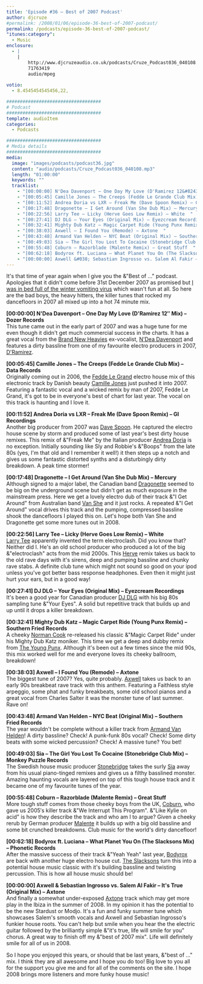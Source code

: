 ```yaml
---
title: 'Episode #36 – Best of 2007 Podcast'
author: djcruze
#permalink: /2008/01/06/episode-36-best-of-2007-podcast/
permalink: /podcasts/episode-36-best-of-2007-podcast/
"itunes:category":
  - Music
enclosure:
  - |
    |
        http://www.djcruzeaudio.co.uk/podcasts/Cruze_Podcast036_040108.mp3
        71763419
        audio/mpeg
        
votio:
  - 8.4545454545456,22,

###################################
# Podcast
###################################
template: audioItem
categories:
  - Podcasts

###################################
# Media details
###################################
media:
  image: "images/podcasts/podcast36.jpg"
  content: "audio/podcasts/Cruze_Podcast036_040108.mp3"
  length: "01:00:00"
  keywords: ""
  tracklist:
    - "[00:00:00] N'Dea Davenport – One Day My Love (D'Ramirez 12&#8243; Mix) – Dozer Records  "
    - "[00:05:45] Camille Jones – The Creeps (Fedde Le Grande Club Mix) – Data Records  "
    - "[00:11:52] Andrea Doria vs LXR – Freak Me (Dave Spoon Remix) – GI Recordings  "
    - "[00:17:48] Dragonette – I Get Around (Van She Dub Mix) – Mercury  "
    - "[00:22:56] Larry Tee – Licky (Herve Goes Low Remix) – White  "
    - "[00:27:41] DJ DLG – Your Eyes (Original Mix) – Eyezcream Recordings  "
    - "[00:32:41] Mighty Dub Katz – Magic Carpet Ride (Young Punx Remix) – Southern Fried Records  "
    - "[00:38:03] Axwell – I Found You (Remode) – Axtone  "
    - "[00:43:48] Armand Van Helden – NYC Beat (Original Mix) – Southern Fried Records  "
    - "[00:49:03] Sia – The Girl You Lost To Cocaine (Stonebridge Club Mix) – Monkey Puzzle Records  "
    - "[00:55:48] Coburn – Razorblade (Malente Remix) – Great Stuff  "
    - "[00:62:18] Bodyrox ft. Luciana – What Planet You On (The Slacksons Mix) – Phonetic Records  "
    - "[00:00:00] Axwell &#038; Sebastian Ingrosso vs. Salem Al Fakir – It's True (Original Mix) – Axtone  "
---
```


It's that time of year again when I give you the &"Best of &#8230;" podcast. Apologies that it didn't come before 31st December 2007 as promised but [I was in bed full of the winter vomiting virus][1] which wasn't fun at all. So here are the bad boys, the heavy hitters, the killer tunes that rocked my dancefloors in 2007 all mixed up into a hot 74 minute mix.

**[00:00:00] N'Dea Davenport – One Day My Love (D'Ramirez 12&#8243; Mix) – Dozer Records**  
This tune came out in the early part of 2007 and was a huge tune for me even though it didn't get much commercial success in the charts. It has a great vocal from the [Brand New Heavies][4] ex-vocalist, [N'Dea Davenport][5] and features a dirty bassline from one of my favourite electro producers in 2007, [D'Ramirez][6].

**[00:05:45] Camille Jones – The Creeps (Fedde Le Grande Club Mix) – Data Records**  
Originally coming out in 2006, the [Fedde Le Grand][7] electro house mix of this electronic track by Danish beauty [Camille Jones][8] just pushed it into 2007. Featuring a fantastic vocal and a wicked remix by man of 2007, Fedde Le Grand, it's got to be in everyone's best of chart for last year. The vocal on this track is haunting and I love it.

**[00:11:52] Andrea Doria vs LXR – Freak Me (Dave Spoon Remix) – GI Recordings**  
Another big producer from 2007 was [Dave Spoon][9]. He captured the electro house scene by storm and produced some of last year's best dirty house remixes. This remix of &"Freak Me" by the Italian producer [Andrea Doria][10] is no exception. Initially sounding like Sly and Robbie's &"Boops" from the late 80s (yes, I'm that old and I remember it well!) it then steps up a notch and gives us some fantastic distorted synths and a disturbingly dirty breakdown. A peak time stormer!

**[00:17:48] Dragonette – I Get Around (Van She Dub Mix) – Mercury**  
Although signed to a major label, the Canadian band [Dragonette][11] seemed to be big on the underground scene but didn't get as much exposure in the mainstream press. Here we get a lovely electro dub of their track &"I Get Around" from Australian band [Van She][12] and it just rocks. A repeated &"I Get Around" vocal drives this track and the pumping, compressed bassline shook the dancefloors I played this on. Let's hope both Van She and Dragonette get some more tunes out in 2008.

**[00:22:56] Larry Tee – Licky (Herve Goes Low Remix) – White**  
[Larry Tee][13] apparently invented the term electroclash. Did you know that? Neither did I. He's an old school producer who produced a lot of the big &"electroclash" acts from the mid 2000s. This [Herve][14] remix takes us back to the old rave days with it's sirens, deep and pumping bassline and chunky rave stabs. A definite club tune which might not sound so good on your ipod unless you've got better bass response headphones. Even then it might just hurt your ears, but in a good way!

**[00:27:41] DJ DLG – Your Eyes (Original Mix) – Eyezcream Recordings**  
It's been a good year for Canadian producer [DJ DLG][15] with his big 80s sampling tune &"Your Eyes". A solid but repetitive track that builds up and up until it drops a killer breakdown.

**[00:32:41] Mighty Dub Katz – Magic Carpet Ride (Young Punx Remix) – Southern Fried Records**  
A cheeky [Norman Cook][16] re-released his classic &"Magic Carpet Ride" under his Mighty Dub Katz moniker. This time we get a deep and dubby remix from [The Young Punx][17]. Although it's been out a few times since the mid 90s, this mix worked well for me and everyone loves its cheeky ballroom, breakdown!

**[00:38:03] Axwell – I Found You (Remode) – Axtone**  
The biggest tune of 2007? Yes, quite probably. [Axwell][18] takes us back to an early 90s breakbeat rave track with this anthem. Featuring a Faithless style arpeggio, some phat and funky breakbeats, some old school pianos and a great vocal from Charles Salter it was the monster tune of last summer. Rave on!

**[00:43:48] Armand Van Helden – NYC Beat (Original Mix) – Southern Fried Records**  
The year wouldn't be complete without a killer track from [Armand Van Helden][19]! A dirty bassline? Check! A punk-funk 80s vocal? Check! Some dirty beats with some wicked percussion? Check! A massive tune? You bet!

**[00:49:03] Sia – The Girl You Lost To Cocaine (Stonebridge Club Mix) – Monkey Puzzle Records**  
The Swedish house music producer [Stonebridge][20] takes the surly [Sia][21] away from his usual piano-tinged remixes and gives us a filthy basslined monster. Amazing haunting vocals are layered on top of this tough house track and it became one of my favourite tunes of the year.

**[00:55:48] Coburn – Razorblade (Malente Remix) – Great Stuff**  
More tough stuff comes from those cheeky boys from the UK, [Coburn][22], who gave us 2005&#8242;s killer track &"We Interrupt This Program". &"Like Kylie on acid" is how they describe the track and who am I to argue? Given a cheeky rerub by German producer [Malente][23] it builds up with a big old bassline and some bit crunched breakdowns. Club music for the world's dirty dancefloor!

**[00:62:18] Bodyrox ft. Luciana – What Planet You On (The Slacksons Mix) – Phonetic Records**  
After the massive success of their track &"Yeah Yeah" last year, [Bodyrox][24] are back with another huge electro house cut. [The Slacksons][25] turn this into a potential house music classic with it's building bassline and twisting percussion. This is how all house music should be!

**[00:00:00] Axwell &#038; Sebastian Ingrosso vs. Salem Al Fakir – It's True (Original Mix) – Axtone**  
And finally a somewhat under-exposed [Axtone][26] track which may get more play in the Ibiza in the summer of 2008. In my opinion it has the potential to be the new Stardust or Modjo. It's a fun and funky summer tune which showcases Salem's smooth vocals and Axwell and Sebastian Ingrosso's funkier house roots. You can't help but smile when you hear the the electric guitar followed by the brilliantly simple &"it's true, life will smile for you" chorus. A great way to finish off my &"best of 2007 mix". Life will definitely smile for all of us in 2008.

So I hope you enjoyed this years, or should that be last years, &"best of &#8230;" mix. I think they are all awesome and I hope you do too! Big love to you all for the support you give me and for all of the comments on the site. I hope 2008 brings more listeners and more funky house music!

 [1]: http://www.djcruze.co.uk/cms/2008/01/04/happy-new-year-2/
 [2]: http://www.djcruze.co.uk/cms/wp-content/DownloadButton.gif
 [3]: http://www.djcruzeaudio.co.uk/podcasts/Cruze_Podcast036_040108.mp3
 [4]: http://www.myspace.com/thebrandnewheavies
 [5]: http://www.myspace.com/ndeadavenport
 [6]: http://www.myspace.com/dramirezmusic
 [7]: http://www.feddelegrand.com/
 [8]: http://www.myspace.com/camillejonesmusic
 [9]: http://www.myspace.com/davespoon
 [10]: http://www.deejaybooking.com/andreadoria
 [11]: http://www.dragonette.com/
 [12]: http://www.vanshe.com/
 [13]: http://www.myspace.com/nylarrytee
 [14]: http://www.myspace.com/hervebeats
 [15]: http://www.djdlg.com/
 [16]: http://www.normancook.co.uk/
 [17]: http://www.theyoungpunx.com/
 [18]: http://www.axwell.co.uk/
 [19]: http://www.myspace.com/armandvanhelden
 [20]: http://www.stoneyboy.com/
 [21]: http://www.siamusic.net/
 [22]: http://www.myspace.com/coburnmusic
 [23]: http://www.myspace.com/malente
 [24]: http://www.myspace.com/bodyrox
 [25]: http://www.myspace.com/theslacksons
 [26]: http://www.axtone.com/
